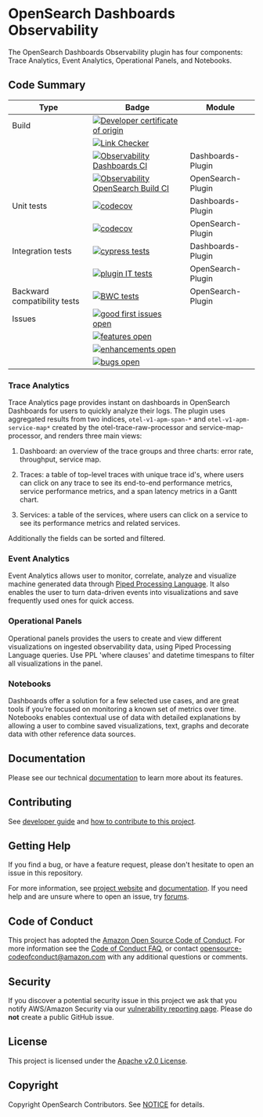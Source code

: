 # OpenSearch Dashboards Observability

The OpenSearch Dashboards Observability plugin has four components: Trace Analytics, Event Analytics, Operational Panels, and Notebooks.

## Code Summary

| Type   | Badge        | Module   |
|--------|--------------|----------|
| Build  | [![Developer certificate of origin][dco-badge]][dco-badge-link] |  |
|        | [![Link Checker][link-check-badge]][link-check-link]             |  |
|        | [![Observability Dashboards CI][dashboard-build-badge]][dashboard-build-link]          | Dashboards-Plugin |
|        | [![Observability OpenSearch Build CI][opensearch-build-badge]][opensearch-build-link]     | OpenSearch-Plugin  |
| Unit tests    |    [![codecov][dashboard-codecov-badge]][codecov-link]          | Dashboards-Plugin |
|        |    [![codecov][opensearch-codecov-badge]][codecov-link]            | OpenSearch-Plugin  |
| Integration tests    |   [![cypress tests][cypress-test-badge]][cypress-test-link]           | Dashboards-Plugin |
|        |   [![plugin IT tests][opensearch-it-badge]][opensearch-it-link]          | OpenSearch-Plugin  |
| Backward compatibility tests    |   [![BWC tests][bwc-tests-badge]][bwc-tests-badge]           | OpenSearch-Plugin  |
| Issues | [![good first issues open][good-first-badge]][good-first-link]         |          |
|        | [![features open][feature-badge]][feature-link]        |          |
|        | [![enhancements open][enhancement-badge]][enhancement-link] |          |
|        | [![bugs open][bug-badge]][bug-link]        |          |


[dco-badge]: https://github.com/opensearch-project/trace-analytics/actions/workflows/dco.yml/badge.svg
[dco-badge-link]: https://github.com/opensearch-project/trace-analytics/actions/workflows/dco.yml
[link-check-badge]:https://github.com/opensearch-project/trace-analytics/actions/workflows/link-checker.yml/badge.svg
[link-check-link]: https://github.com/opensearch-project/trace-analytics/actions/workflows/link-checker.yml
[dashboard-build-badge]: https://github.com/opensearch-project/trace-analytics/actions/workflows/dashboards-observability-test-and-build-workflow.yml/badge.svg
[dashboard-build-link]: https://github.com/opensearch-project/trace-analytics/actions/workflows/dashboards-observability-test-and-build-workflow.yml
[opensearch-build-badge]: https://github.com/opensearch-project/trace-analytics/actions/workflows/opensearch-observability-test-and-build-workflow.yml/badge.svg
[opensearch-build-link]: https://github.com/opensearch-project/trace-analytics/actions/workflows/opensearch-observability-test-and-build-workflow.yml
[dashboard-codecov-badge]: https://codecov.io/gh/opensearch-project/trace-analytics/branch/main/graphs/badge.svg?flag=dashboards-observability
[opensearch-codecov-badge]: https://codecov.io/gh/opensearch-project/trace-analytics/branch/main/graphs/badge.svg?flag=opensearch-observability
[codecov-link]: https://codecov.io/gh/opensearch-project/trace-analytics/branch/main/graphs/badge.svg?flag=dashboards-observability
[cypress-test-badge]: https://img.shields.io/badge/Cypress%20tests-success-green
[cypress-test-link]: https://github.com/opensearch-project/trace-analytics/blob/main/dashboards-observability/.cypress/CYPRESS_TESTS.md
[opensearch-it-badge]: https://img.shields.io/badge/Plugin%20IT%20tests-success-green
[opensearch-it-link]: https://github.com/opensearch-project/trace-analytics/blob/main/opensearch-observability/src/test/kotlin/org/opensearch/observability/ObservabilityPluginIT.kt
[bwc-tests-badge]: https://img.shields.io/badge/BWC%20tests-in%20progress-yellow
[bwc-tests-badge]: https://github.com/opensearch-project/trace-analytics/issues/276
[good-first-badge]: https://img.shields.io/github/issues/opensearch-project/trace-analytics/good%20first%20issue.svg
[good-first-link]: https://github.com/opensearch-project/trace-analytics/issues?q=is%3Aopen+is%3Aissue+label%3A+label%3A%22good+first+issue%22+
[feature-badge]: https://img.shields.io/github/issues/opensearch-project/trace-analytics/feature.svg
[feature-link]: https://github.com/opensearch-project/trace-analytics/issues?q=is%3Aopen+is%3Aissue+label%3Afeature
[bug-badge]: https://img.shields.io/github/issues/opensearch-project/trace-analytics/bug.svg 
[bug-link]: https://github.com/opensearch-project/trace-analytics/issues?q=is%3Aopen+is%3Aissue+label%3Abug+
[enhancement-badge]: https://img.shields.io/github/issues/opensearch-project/trace-analytics/enhancement.svg 
[enhancement-link]: https://github.com/opensearch-project/trace-analytics/issues?q=is%3Aopen+is%3Aissue+label%3Aenhancement+


### Trace Analytics

Trace Analytics page provides instant on dashboards in OpenSearch Dashboards for users to quickly analyze their logs. The plugin uses aggregated results from two indices, `otel-v1-apm-span-*` and `otel-v1-apm-service-map*` created by the otel-trace-raw-processor and service-map-processor, and renders three main views:

1. Dashboard: an overview of the trace groups and three charts: error rate, throughput, service map.

1. Traces: a table of top-level traces with unique trace id's, where users can click on any trace to see its end-to-end performance metrics, service performance metrics, and a span latency metrics in a Gantt chart.

1. Services: a table of the services, where users can click on a service to see its performance metrics and related services.

Additionally the fields can be sorted and filtered.


### Event Analytics

Event Analytics allows user to monitor, correlate, analyze and visualize machine generated data through [Piped Processing Language](https://opensearch.org/docs/latest/search-plugins/ppl/index/). It also enables the user to turn data-driven events into visualizations and save frequently used ones for quick access. 


### Operational Panels

Operational panels provides the users to create and view different visualizations on ingested observability data, using Piped Processing Language queries. Use PPL 'where clauses' and datetime timespans to filter all visualizations in the panel.  


### Notebooks

Dashboards offer a solution for a few selected use cases, and are great tools if you’re focused on monitoring a known set of metrics over time. Notebooks enables contextual use of data with detailed explanations by allowing a user to combine saved visualizations, text, graphs and decorate data with other reference data sources.

## Documentation

Please see our technical [documentation](https://opensearch.org/docs/latest/observability-plugins/index/) to learn more about its features.

## Contributing

See [developer guide](DEVELOPER_GUIDE.md) and [how to contribute to this project](CONTRIBUTING.md).

## Getting Help

If you find a bug, or have a feature request, please don't hesitate to open an issue in this repository.

For more information, see [project website](https://opensearch.org/) and [documentation](https://opensearch.org/docs). If you need help and are unsure where to open an issue, try [forums](https://discuss.opendistrocommunity.dev/).

## Code of Conduct

This project has adopted the [Amazon Open Source Code of Conduct](CODE_OF_CONDUCT.md). For more information see the [Code of Conduct FAQ](https://aws.github.io/code-of-conduct-faq), or contact [opensource-codeofconduct@amazon.com](mailto:opensource-codeofconduct@amazon.com) with any additional questions or comments.

## Security

If you discover a potential security issue in this project we ask that you notify AWS/Amazon Security via our [vulnerability reporting page](http://aws.amazon.com/security/vulnerability-reporting/). Please do **not** create a public GitHub issue.

## License

This project is licensed under the [Apache v2.0 License](LICENSE).

## Copyright

Copyright OpenSearch Contributors. See [NOTICE](NOTICE) for details.
